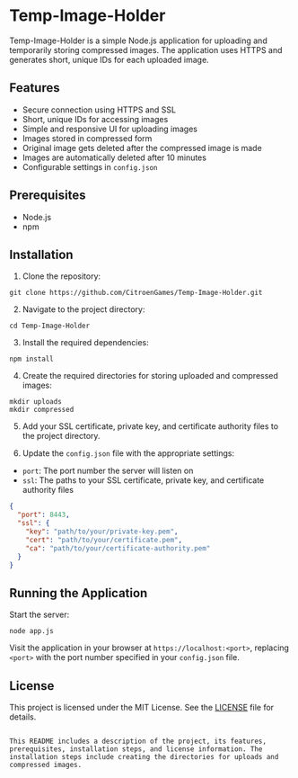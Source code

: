 # Temp-Image-Holder

Temp-Image-Holder is a simple Node.js application for uploading and temporarily storing compressed images. The application uses HTTPS and generates short, unique IDs for each uploaded image.

## Features

- Secure connection using HTTPS and SSL
- Short, unique IDs for accessing images
- Simple and responsive UI for uploading images
- Images stored in compressed form
- Original image gets deleted after the compressed image is made
- Images are automatically deleted after 10 minutes
- Configurable settings in `config.json`

## Prerequisites

- Node.js
- npm

## Installation

1. Clone the repository:

```
git clone https://github.com/CitroenGames/Temp-Image-Holder.git
```

2. Navigate to the project directory:

```
cd Temp-Image-Holder
```

3. Install the required dependencies:

```
npm install
```

4. Create the required directories for storing uploaded and compressed images:

```
mkdir uploads
mkdir compressed
```

5. Add your SSL certificate, private key, and certificate authority files to the project directory.

6. Update the `config.json` file with the appropriate settings:

- `port`: The port number the server will listen on
- `ssl`: The paths to your SSL certificate, private key, and certificate authority files

```json
{
  "port": 8443,
  "ssl": {
    "key": "path/to/your/private-key.pem",
    "cert": "path/to/your/certificate.pem",
    "ca": "path/to/your/certificate-authority.pem"
  }
}
```

## Running the Application

Start the server:

```
node app.js
```

Visit the application in your browser at `https://localhost:<port>`, replacing `<port>` with the port number specified in your `config.json` file.

## License

This project is licensed under the MIT License. See the [LICENSE](LICENSE) file for details.
```

This README includes a description of the project, its features, prerequisites, installation steps, and license information. The installation steps include creating the directories for uploads and compressed images.
